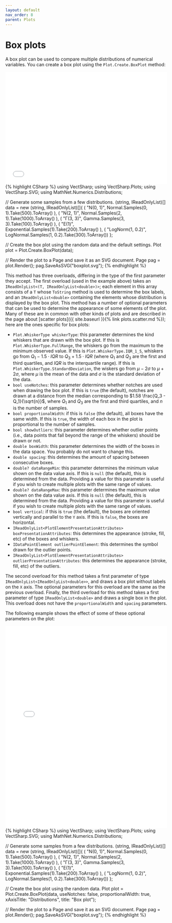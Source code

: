 ```yaml
---
layout: default
nav_order: 8
parent: Plots
---
```


# Box plots

A box plot can be used to compare multiple distributions of numerical variables. You can create a box plot using the `Plot.Create.BoxPlot` method:

<div class="code-example">
    <iframe src="assets/images/plots/boxplot.svg" style="width: 100%; height: 25em; border: 0px solid black"></iframe>
</div>
{% highlight CSharp %}
using VectSharp;
using VectSharp.Plots;
using VectSharp.SVG;
using MathNet.Numerics.Distributions;

// Generate some samples from a few distributions.
(string, IReadOnlyList<double>)[] data = new (string, IReadOnlyList<double>)[]{
    ( "N(0, 1)", Normal.Samples(0, 1).Take(500).ToArray() ),
    ( "N(2, 1)", Normal.Samples(2, 1).Take(1000).ToArray() ),
    ( "Γ(3, 3)", Gamma.Samples(3, 3).Take(100).ToArray() ),
    ( "E(1)", Exponential.Samples(1).Take(200).ToArray() ),
    ( "LogNorm(1, 0.2)", LogNormal.Samples(1, 0.2).Take(300).ToArray()) };

// Create the box plot using the random data and the default settings.
Plot plot = Plot.Create.BoxPlot(data);

// Render the plot to a Page and save it as an SVG document.
Page pag = plot.Render();
pag.SaveAsSVG("boxplot.svg");
{% endhighlight %}

This method has three overloads, differing in the type of the first parameter they accept. The first overload (used in the example above) takes an `IReadOnlyList<(T, IReadOnlyList<double>)>`; each element in this array consists of a `T` whose `ToString` method is used to determine the box labels, and an `IReadOnlyList<double>` containing the elements whose distribution is displayed by the box plot. This method has a number of optional parameters that can be used to determine the appearance of some elements of the plot. Many of these are in common with other kinds of plots and are described in the page about [scatter plots]({{ site.baseurl }}{% link plots.scatter.md %}); here are the ones specific for box plots:

* `Plot.WhiskerType whiskerType`: this parameter determines the kind whiskers that are drawn with the box plot. If this is `Plot.WhiskerType.FullRange`, the whiskers go from the maximum to the minimum observed value. If this is `Plot.WhiskerType.IQR_1_5`, whiskers go from $Q_1 - 1.5 \cdot IQR$ to $Q_3 + 1.5 \cdot IQR$ (where $Q_1$ and $Q_3$ are the first and third quartiles, and $IQR$ is the interquartile range). If this is `Plot.WhiskerType.StandardDeviation`, the wiskers go from $\mu - 2\sigma$ to $\mu + 2\sigma$, where $\mu$ is the mean of the data and $\sigma$ is the standard deviation of the data.
* `bool useNotches`: this parameter determines whether notches are used when drawing the box plot. If this is `true` (the default), notches are drawn at a distance from the median corresponding to $1.58 \frac{Q_3 - Q_1}{\sqrt{n}}$, where $Q_1$ and $Q_3$ are the first and third quartiles, and $n$ is the number of samples.
* `bool proportionalWidth`: if this is `false` (the default), all boxes have the same width. If this is `true`, the width of each box in the plot is proportional to the number of samples.
* `bool showOutliers`: this parameter determines whether outlier points (i.e., data points that fall beyond the range of the whiskers) should be drawn or not.
* `double boxWidth`: this parameter determines the width of the boxes in the data space. You probably do not want to change this.
* `double spacing`: this determines the amount of spacing between consecutive boxes.
* `double? dataRangeMin`: this parameter determines the minimum value shown on the data value axis. If this is `null` (the default), this is determined from the data. Providing a value for this parameter is useful if you wish to create multiple plots with the same range of values.
* `double? dataRangeMax`: this parameter determines the maximum value shown on the data value axis. If this is `null` (the default), this is determined from the data. Providing a value for this parameter is useful if you wish to create multiple plots with the same range of values.
* `bool vertical`: if this is `true` (the default), the boxes are oriented vertically and parallel to the `Y` axis. If this is `false`, the boxes are horizontal.
* `IReadOnlyList<PlotElementPresentationAttributes> boxPresentationAttributes`: this determines the appearance (stroke, fill, etc) of the boxes and whiskers.
* `IDataPointElement outlierPointElement`: this determines the symbol drawn for the outlier points.
* `IReadOnlyList<PlotElementPresentationAttributes> outlierPresentationAttributes`: this determines the appearance (stroke, fill, etc) of the outliers.

The second overload for this method takes a first parameter of type `IReadOnlyList<IReadOnlyList<double>>`, and draws a box plot without labels on the `X` axis. The optional parameters for this overload are the same as the previous overload. Finally, the third overload for this method takes a first parameter of type `IReadOnlyList<double>` and draws a single box in the plot. This overload does not have the `proportionalWidth` and `spacing` parameters.

The following example shows the effect of some of these optional parameters on the plot:

<div class="code-example">
    <iframe src="Blazor?boxplot" style="width: 100%; height: 45em; border: 0px solid black"></iframe>
</div>
{% highlight CSharp %}
using VectSharp;
using VectSharp.Plots;
using VectSharp.SVG;
using MathNet.Numerics.Distributions;

// Generate some samples from a few distributions.
(string, IReadOnlyList<double>)[] data = new (string, IReadOnlyList<double>)[]{
    ( "N(0, 1)", Normal.Samples(0, 1).Take(500).ToArray() ),
    ( "N(2, 1)", Normal.Samples(2, 1).Take(1000).ToArray() ),
    ( "Γ(3, 3)", Gamma.Samples(3, 3).Take(100).ToArray() ),
    ( "E(1)", Exponential.Samples(1).Take(200).ToArray() ),
    ( "LogNorm(1, 0.2)", LogNormal.Samples(1, 0.2).Take(300).ToArray()) };

// Create the box plot using the random data.
Plot plot = Plot.Create.BoxPlot(data, useNotches: false, proportionalWidth: true,
    xAxisTitle: "Distributions", title: "Box plot");

// Render the plot to a Page and save it as an SVG document.
Page pag = plot.Render();
pag.SaveAsSVG("boxplot.svg");
{% endhighlight %}

